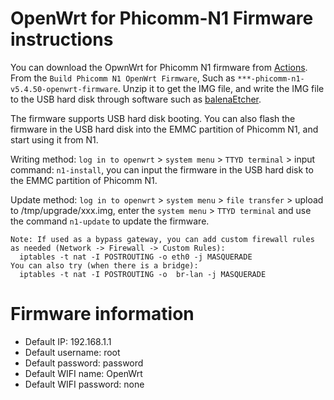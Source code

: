 # OpenWrt for Phicomm-N1 Firmware instructions


You can download the OpwnWrt for Phicomm N1 firmware from [Actions](https://github.com/ophub/op/actions). From the `Build Phicomm N1 OpenWrt Firmware`, Such as `***-phicomm-n1-v5.4.50-openwrt-firmware`. Unzip it to get the IMG file, and write the IMG file to the USB hard disk through software such as [balenaEtcher](https://www.balena.io/etcher/).

The firmware supports USB hard disk booting. You can also flash the firmware in the USB hard disk into the EMMC partition of Phicomm N1, and start using it from N1.

Writing method: `log in to openwrt` > `system menu` > `TTYD terminal` > input command: `n1-install`, you can input the firmware in the USB hard disk to the EMMC partition of Phicomm N1.

Update method: `log in to openwrt` > `system menu` > `file transfer` > upload to /tmp/upgrade/xxx.img, enter the `system menu` > `TTYD terminal` and use the command `n1-update` to update the firmware.

```text
Note: If used as a bypass gateway, you can add custom firewall rules as needed (Network -> Firewall -> Custom Rules):
  iptables -t nat -I POSTROUTING -o eth0 -j MASQUERADE
You can also try (when there is a bridge): 
  iptables -t nat -I POSTROUTING -o  br-lan -j MASQUERADE
```

# Firmware information
- Default IP: 192.168.1.1
- Default username: root
- Default password: password
- Default WIFI name: OpenWrt
- Default WIFI password: none
